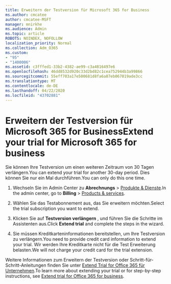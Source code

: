 ```yaml
---
title: Erweitern der Testversion für Microsoft 365 for Business
ms.author: cmcatee
author: cmcatee-MSFT
manager: mnirkhe
ms.audience: Admin
ms.topic: article
ROBOTS: NOINDEX, NOFOLLOW
localization_priority: Normal
ms.collection: Adm_O365
ms.custom:
- "95"
- "1400006"
ms.assetid: c3fffed1-33b2-4382-ae99-c3a4816497e6
ms.openlocfilehash: 46dd8532d920c33d2bd82c1cea752944b3a99866
ms.sourcegitcommit: 55eff703a17e500681d8fa6a87eb067019ade3cc
ms.translationtype: MT
ms.contentlocale: de-DE
ms.lasthandoff: 04/22/2020
ms.locfileid: "43702881"
---
```

# <a name="extend-your-trial-for-microsoft-365-for-business"></a><span data-ttu-id="083f4-102">Erweitern der Testversion für Microsoft 365 for Business</span><span class="sxs-lookup"><span data-stu-id="083f4-102">Extend your trial for Microsoft 365 for business</span></span>

<span data-ttu-id="083f4-103">Sie können Ihre Testversion um einen weiteren Zeitraum von 30 Tagen verlängern.</span><span class="sxs-lookup"><span data-stu-id="083f4-103">You can extend your trial for another 30-day period.</span></span> <span data-ttu-id="083f4-104">Dies können Sie nur ein Mal durchführen.</span><span class="sxs-lookup"><span data-stu-id="083f4-104">You can only do this one time.</span></span>
  
1. <span data-ttu-id="083f4-105">Wechseln Sie im Admin Center zu **Abrechnungs** \> [Produkte & Dienste](https://portal.office.com/adminportal/home#/subscriptions).</span><span class="sxs-lookup"><span data-stu-id="083f4-105">In the admin center, go to **Billing** \> [Products & services](https://portal.office.com/adminportal/home#/subscriptions).</span></span>

2. <span data-ttu-id="083f4-106">Wählen Sie das Testabonnement aus, das Sie erweitern möchten.</span><span class="sxs-lookup"><span data-stu-id="083f4-106">Select the trial subscription you want to extend.</span></span>

3. <span data-ttu-id="083f4-107">Klicken Sie auf **Testversion verlängern** , und führen Sie die Schritte im Assistenten aus.</span><span class="sxs-lookup"><span data-stu-id="083f4-107">Click **Extend trial** and complete the steps in the wizard.</span></span>

4. <span data-ttu-id="083f4-108">Sie müssen Kreditkarteninformationen bereitstellen, um Ihre Testversion zu verlängern.</span><span class="sxs-lookup"><span data-stu-id="083f4-108">You need to provide credit card information to extend your trial.</span></span> <span data-ttu-id="083f4-109">Wir werden Ihre Kreditkarte nicht für die Test Erweiterung belasten.</span><span class="sxs-lookup"><span data-stu-id="083f4-109">We will not charge your credit card for the trial extension.</span></span>

<span data-ttu-id="083f4-110">Weitere Informationen zum Erweitern der Testversion oder Schritt-für-Schritt-Anleitungen finden Sie unter [Extend Trial for Office 365 für Unternehmen](https://docs.microsoft.com/microsoft-365/commerce/extend-your-trial).</span><span class="sxs-lookup"><span data-stu-id="083f4-110">To learn more about extending your trial or for step-by-step instructions, see [Extend trial for Office 365 for business](https://docs.microsoft.com/microsoft-365/commerce/extend-your-trial).</span></span>

